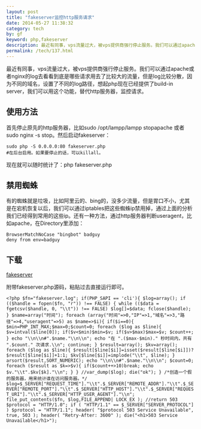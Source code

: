 ```yaml
---
layout: post
title: "fakeserver监控http服务请求"
date: 2014-05-27 11:38:32
category: tech
by: gf
keyword: php,fakeserver
description: 最近有同事，vps流量过大，被vps提供商强行停止服务。我们可以通过apache或者nginx的log去看看到底是哪些请求用去了比较大的流量，但是log比较分散，因为不同的域名，设置了不同的log
permalink: /tech/137.html
---
```

最近有同事，vps流量过大，被vps提供商强行停止服务。我们可以通过apache或者nginx的log去看看到底是哪些请求用去了比较大的流量，但是log比较分散，因为不同的域名，设置了不同的log路径，想起php现在已经提供了build-in server，我们可以用这个功能，替代http服务器，监控请求。

## 使用方法 ##

首先停止原先的http服务器，比如sudo /opt/lampp/lampp stopapache 或者sudo nginx -s stop。然后启动fakeserver：

``````````
sudo php -S 0.0.0.0:80 fakeserver.php  
#在后台启用。如果要停止的话，可以killall。
``````````

现在就可以随时统计了：php fakeserver.php

## 禁用蜘蛛 ##

有的蜘蛛就是垃圾，比如阿里云的、bing的，没多少流量，但是胃口不小，尤其是在宕机恢复以后，我们可以通过iptables把这些蜘蛛ip禁用掉，通过上面的分析我们已经得到常用的这些ip。还有一种方法，通过http服务器判断useragent，比如apache，在Directory里添加：

``````````
BrowserMatchNoCase "bingbot" badguy
deny from env=badguy
``````````

## 下载 ##

[fakeserver][]

附带fakeserver.php源码，粘贴过去直接运行即可。

`<?php $fn="fakeserver.log"; if(PHP_SAPI == 'cli'){ $log=array(); if (($handle = fopen($fn, "r")) !== FALSE) { while (($data = fgetcsv($handle, 0, "\\t")) !== FALSE) $log[]=$data; fclose($handle); } $name=array("时间"); foreach (array("时间"=>0,"IP"=>1,"域名"=>3,"路径"=>4,"useragent"=>5) as $name=>$i){ if($i==0){ $min=PHP_INT_MAX;$max=0;$count=0; foreach ($log as $line){ $v=intval($line[0]); if($v<$min)$min=$v; if($v>$max)$max=$v; $count++; } echo "\\n\\n#".$name."\\n\\n"; echo "在 ".($max-$min)." 秒时间内，共有 ".$count." 次请求.\\n"; continue; } $result=array(); $kv=array(); foreach ($log as $line){ $result[$line[$i]]=isset($result[$line[$i]])?$result[$line[$i]]+1:1; $kv[$line[$i]]=implode("\\t", $line); } arsort($result,SORT_NUMERIC); echo "\\n\\n#".$name."\\n\\n"; $count=0; foreach ($result as $k=>$v){ if($count++>10)break; echo $v."\\t".$kv[$k]."\\n"; } } //var_dump($log); die("ok"); } /*创造一个假的服务器，用来统计谁在访问服务器。*/ $log=$_SERVER["REQUEST_TIME"]."\\t".$_SERVER["REMOTE_ADDR"]."\\t".$_SERVER["REMOTE_PORT"]."\\t".$_SERVER["HTTP_HOST"]."\\t".$_SERVER["REQUEST_URI"]."\\t".$_SERVER["HTTP_USER_AGENT"]."\\n"; file_put_contents($fn, $log,FILE_APPEND| LOCK_EX ); //return 503 $protocol = "HTTP/1.0"; if ( "HTTP/1.1" == $_SERVER["SERVER_PROTOCOL"] ) $protocol = "HTTP/1.1"; header( "$protocol 503 Service Unavailable", true, 503 ); header( "Retry-After: 3600" ); die("<h1>503 Service Unavailable</h1>");`


[fakeserver]: http://gfzj.us/wp-content/uploads/2014/05/fakeserver.7z